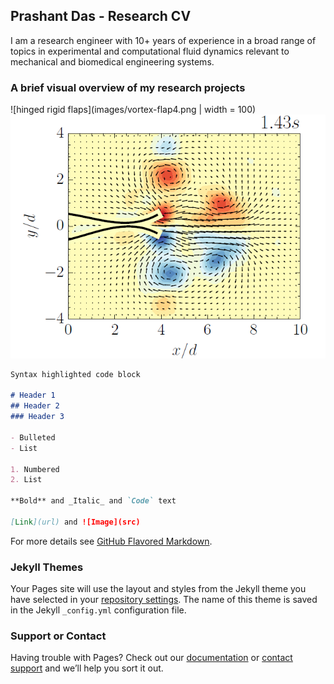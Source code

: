 ## Prashant Das - Research CV

I am a research engineer with 10+ years of experience in a broad range of topics in experimental and computational fluid dynamics relevant to mechanical and biomedical engineering systems.

### A brief visual overview of my research projects

![hinged rigid flaps](images/vortex-flap4.png | width = 100)
![flexible flaps](images/vortex-flap4-flexible-vort.png)


```markdown
Syntax highlighted code block

# Header 1
## Header 2
### Header 3

- Bulleted
- List

1. Numbered
2. List

**Bold** and _Italic_ and `Code` text

[Link](url) and ![Image](src)
```

For more details see [GitHub Flavored Markdown](https://guides.github.com/features/mastering-markdown/).

### Jekyll Themes

Your Pages site will use the layout and styles from the Jekyll theme you have selected in your [repository settings](https://github.com/prashdas/prashdas.github.io/settings/pages). The name of this theme is saved in the Jekyll `_config.yml` configuration file.

### Support or Contact

Having trouble with Pages? Check out our [documentation](https://docs.github.com/categories/github-pages-basics/) or [contact support](https://support.github.com/contact) and we’ll help you sort it out.
